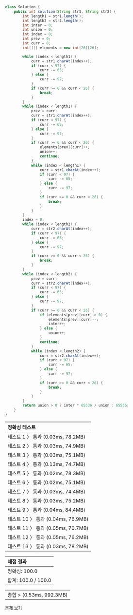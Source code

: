 ```java
class Solution {
    public int solution(String str1, String str2) {
        int length1 = str1.length();
        int length2 = str2.length();
        int inter = 0;
        int union = 0;
        int index = 0;
        int prev = 0;
        int curr = 0;
        int[][] elements = new int[26][26];

        while (index < length1) {
            curr = str1.charAt(index++);
            if (curr < 97) {
                curr -= 65;
            } else {
                curr -= 97;
            }
            if (curr >= 0 && curr < 26) {
                break;
            }
        }
        while (index < length1) {
            prev = curr;
            curr = str1.charAt(index++);
            if (curr < 97) {
                curr -= 65;
            } else {
                curr -= 97;
            }
            if (curr >= 0 && curr < 26) {
                elements[prev][curr]++;
                union++;
                continue;
            }
            while (index < length1) {
                curr = str1.charAt(index++);
                if (curr < 97) {
                    curr -= 65;
                } else {
                    curr -= 97;
                }
                if (curr >= 0 && curr < 26) {
                    break;
                }
            }
        }
        index = 0;
        while (index < length2) {
            curr = str2.charAt(index++);
            if (curr < 97) {
                curr -= 65;
            } else {
                curr -= 97;
            }
            if (curr >= 0 && curr < 26) {
                break;
            }
        }
        while (index < length2) {
            prev = curr;
            curr = str2.charAt(index++);
            if (curr < 97) {
                curr -= 65;
            } else {
                curr -= 97;
            }
            if (curr >= 0 && curr < 26) {
                if (elements[prev][curr] > 0) {
                    elements[prev][curr]--;
                    inter++;
                } else {
                    union++;
                }
                continue;
            }
            while (index < length2) {
                curr = str2.charAt(index++);
                if (curr < 97) {
                    curr -= 65;
                } else {
                    curr -= 97;
                }
                if (curr >= 0 && curr < 26) {
                    break;
                }
            }
        }
        return union > 0 ? inter * 65536 / union : 65536;
    }
}
```
 | 정확성 테스트 |
 |  :-  |
 | 테스트 1 〉 통과 (0.03ms, 78.2MB) |
 | 테스트 2 〉 통과 (0.03ms, 74.9MB) |
 | 테스트 3 〉 통과 (0.03ms, 75.1MB) |
 | 테스트 4 〉 통과 (0.13ms, 74.7MB) |
 | 테스트 5 〉 통과 (0.02ms, 78.3MB) |
 | 테스트 6 〉 통과 (0.02ms, 75.1MB) |
 | 테스트 7 〉 통과 (0.03ms, 74.4MB) |
 | 테스트 8 〉 통과 (0.03ms, 75.2MB) |
 | 테스트 9 〉 통과 (0.04ms, 84.4MB) |
 | 테스트 10 〉 통과 (0.04ms, 76.9MB) |
 | 테스트 11 〉 통과 (0.05ms, 70.7MB) |
 | 테스트 12 〉 통과 (0.05ms, 76.2MB) |
 | 테스트 13 〉 통과 (0.03ms, 78.2MB) |

 | 채점 결과 |
 | :- |
 | 정확성: 100.0 |
 | 합계: 100.0 / 100.0 |

 ||
 | :- |
 | 총합 > (0.53ms, 992.3MB) |

[문제 보기](https://programmers.co.kr/learn/courses/30/lessons/17677?language=java)